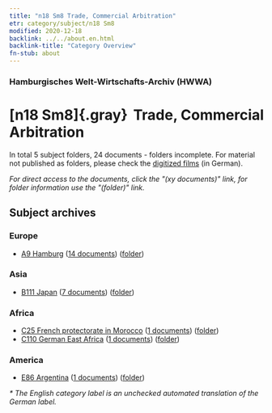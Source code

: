 ```yaml
---
title: "n18 Sm8 Trade, Commercial Arbitration"
etr: category/subject/n18 Sm8
modified: 2020-12-18
backlink: ../../about.en.html
backlink-title: "Category Overview"
fn-stub: about
---
```


### Hamburgisches Welt-Wirtschafts-Archiv (HWWA)
# [n18 Sm8]{.gray}&#8201; Trade, Commercial Arbitration&#160; 





In total 5 subject folders, 24 documents - folders incomplete.
For material not published as folders, please check the [digitized films](/film/h1_sh) (in German).

_For direct access to the documents, click the "(xy documents)" link, for folder information use the "(folder)" link._

## Subject archives



### Europe

- [A9 Hamburg](../../../geo/about.en.html#A9) (<a href="https://dfg-viewer.de/show/?tx_dlf[id]=https://pm20.zbw.eu/mets/sh/1409xx/140905/1452xx/145271/public.mets.en.xml" target="_blank">14 documents</a>) ([folder](http://purl.org/pressemappe20/folder/sh/140905,145271))

### Asia

- [B111 Japan](../../../geo/about.en.html#B111) (<a href="https://dfg-viewer.de/show/?tx_dlf[id]=https://pm20.zbw.eu/mets/sh/1412xx/141272/1452xx/145271/public.mets.en.xml" target="_blank">7 documents</a>) ([folder](http://purl.org/pressemappe20/folder/sh/141272,145271))

### Africa

- [C25 French protectorate in Morocco](../../../geo/about.en.html#C25) (<a href="https://dfg-viewer.de/show/?tx_dlf[id]=https://pm20.zbw.eu/mets/sh/1413xx/141358/1452xx/145271/public.mets.en.xml" target="_blank">1 documents</a>) ([folder](http://purl.org/pressemappe20/folder/sh/141358,145271))
- [C110 German East Africa](../../../geo/about.en.html#C110) (<a href="https://dfg-viewer.de/show/?tx_dlf[id]=https://pm20.zbw.eu/mets/sh/1414xx/141471/1452xx/145271/public.mets.en.xml" target="_blank">1 documents</a>) ([folder](http://purl.org/pressemappe20/folder/sh/141471,145271))

### America

- [E86 Argentina](../../../geo/about.en.html#E86) (<a href="https://dfg-viewer.de/show/?tx_dlf[id]=https://pm20.zbw.eu/mets/sh/1416xx/141692/1452xx/145271/public.mets.en.xml" target="_blank">1 documents</a>) ([folder](http://purl.org/pressemappe20/folder/sh/141692,145271))


_* The English category label is an unchecked automated translation of the German label._

